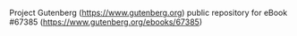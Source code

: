 Project Gutenberg (https://www.gutenberg.org) public repository for
eBook #67385 (https://www.gutenberg.org/ebooks/67385)
